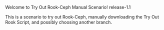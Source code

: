 Welcome to Try Out Rook-Ceph Manual Scenario!
release-1.1

This is a scenario to try out Rook-Ceph, manually downloading the Try Out Rook Script, and possibly choosing another branch.

